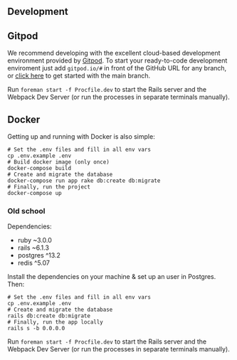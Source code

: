 ## Development

## Gitpod

We recommend developing with the excellent cloud-based development environment provided by [Gitpod](gitpod.io/). To start your ready-to-code development enviroment just add `gitpod.io/#` in front of the GitHub URL for any branch, or [click here](https://gitpod.io/#https://github.com/mapzy/mapzy) to get started with the main branch.

Run `foreman start -f Procfile.dev` to start the Rails server and the Webpack Dev Server (or run the processes in separate terminals manually).

## Docker

Getting up and running with Docker is also simple:

```
# Set the .env files and fill in all env vars
cp .env.example .env
# Build docker image (only once)
docker-compose build
# Create and migrate the database
docker-compose run app rake db:create db:migrate
# Finally, run the project
docker-compose up
```

### Old school

Dependencies:
- ruby ~3.0.0
- rails ~6.1.3
- postgres ^13.2
- redis ^5.07

Install the dependencies on your machine & set up an user in Postgres. Then:
```
# Set the .env files and fill in all env vars
cp .env.example .env
# Create and migrate the database
rails db:create db:migrate
# Finally, run the app locally
rails s -b 0.0.0.0
```

Run `foreman start -f Procfile.dev` to start the Rails server and the Webpack Dev Server (or run the processes in separate terminals manually).